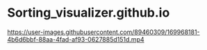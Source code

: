 # Sorting_visualizer.github.io


https://user-images.githubusercontent.com/89460309/169968181-4b6d6bbf-88aa-4fad-af93-0627885d151d.mp4

